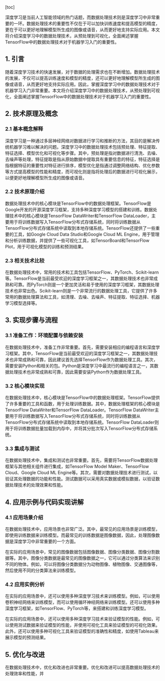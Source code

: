 
[toc]                    
                
                
深度学习是当前人工智能领域的热门话题，而数据处理技术则是深度学习中非常重要的一环。数据处理技术的重要性不仅在于可以加快训练速度和提高模型的精度，更在于可以更好地理解模型所生成的图像或语音，从而更好地支持实际应用。本文将介绍深度学习中的数据处理技术，从预处理到可视化，全面阐述掌握TensorFlow中的数据处理技术对于机器学习入门的重要性。

## 1. 引言

随着深度学习技术的快速发展，对于数据的处理需求也在不断增加。数据处理技术的发展，不仅可以提高训练速度和模型的精度，还可以更好地理解模型所生成的图像或语音，从而更好地支持实际应用。因此，掌握深度学习中的数据处理技术对于机器学习入门非常重要。本文将介绍深度学习中的数据处理技术，从预处理到可视化，全面阐述掌握TensorFlow中的数据处理技术对于机器学习入门的重要性。

## 2. 技术原理及概念

### 2.1 基本概念解释

深度学习是一种通过多层神经网络对数据进行学习和推断的方法，其目的是解决传统机器学习难以解决的问题。深度学习中的数据处理技术包括预处理、特征提取、特征选择、模型优化和可视化等步骤。其中，预处理是指对数据进行清洗、去噪、去噪声等处理，特征提取是指从原始数据中提取具有重要信息的特征，特征选择是指根据特征的重要性对特征进行排序，模型优化是指通过调整网络结构、优化参数等方式提高模型的性能和精度，而可视化则是指将处理后的数据进行可视化展示，以便更好地理解模型所生成的图像或语音。

### 2.2 技术原理介绍

数据处理技术中的核心模块是TensorFlow中的数据处理框架。TensorFlow是Google开发的开源深度学习框架，支持多种深度学习模型的搭建和训练。数据处理技术中的核心模块是TensorFlow DataWriter和TensorFlow DataLoader，主要用于将训练数据写入TensorFlow分布式存储系统，同时将训练数据从TensorFlow分布式存储系统中读取到本地存储系统。TensorFlow还提供了一些重要的工具，如Google Cloud Data Studio和Google Cloud ML Engine，用于管理和分析训练数据，并提供了一些可视化工具，如TensorBoard和TensorFlow Plot，用于可视化模型的训练和预测结果。

### 2.3 相关技术比较

在数据处理技术中，常用的技术和工具包括TensorFlow、PyTorch、Scikit-learn等。TensorFlow是当前最受欢迎的深度学习框架之一，其数据处理技术也非常成熟和可靠。而PyTorch则是一个更加灵活和易于使用的深度学习框架，其数据处理技术也非常出色。Scikit-learn则是一个非常流行的数据处理工具，它提供了许多常用的数据处理算法和工具，如清理、去噪、去噪声、特征提取、特征选择、机器学习模型选择等。

## 3. 实现步骤与流程

### 3.1 准备工作：环境配置与依赖安装

在数据处理技术中，准备工作非常重要。首先，需要安装相应的编程语言和深度学习框架。其中，TensorFlow是当前最受欢迎的深度学习框架之一，其数据处理技术也非常成熟和可靠，因此建议首先选择TensorFlow作为数据处理工具。其次，需要安装Python和相关的包。Python是深度学习中最流行的编程语言之一，其数据处理技术也非常成熟和可靠，因此需要安装Python作为数据处理工具。

### 3.2 核心模块实现

在数据处理技术中，核心模块是TensorFlow中的数据处理框架。TensorFlow提供了许多重要的工具和函数，用于处理训练数据。其中，数据处理框架的核心模块是TensorFlow DataWriter和TensorFlow DataLoader。TensorFlow DataWriter主要用于将训练数据写入TensorFlow分布式存储系统，同时将训练数据从TensorFlow分布式存储系统中读取到本地存储系统。TensorFlow DataLoader则用于将训练数据批量加载到内存中，并将其分批次写入TensorFlow分布式存储系统。

### 3.3 集成与测试

在数据处理技术中，集成和测试也非常重要。首先，需要将TensorFlow数据处理框架与其他相关组件进行集成，如TensorFlow Model Maker、TensorFlow Cloud、Google Cloud ML Engine等。其次，需要对数据处理技术进行测试，以验证其处理数据的功能和性能。测试数据可以采用真实数据或模拟数据，以验证数据处理技术的处理效果和性能。

## 4. 应用示例与代码实现讲解

### 4.1 应用场景介绍

在数据处理技术中，应用场景也非常广泛。其中，最常见的应用场景是训练模型，即使用训练数据来训练模型。而最常见的训练数据是图像数据，因此，处理图像数据是深度学习中非常重要的一个方面。

在实际的应用场景中，常见的图像数据包括图像数据、图像分类数据、图像分割数据等。其中，图像分类数据是最常见的图像数据之一，它可以通过分类算法来识别不同的物体。例如，可以将图像分类数据分为动物图像、植物图像、交通图像等，然后使用不同的分类算法来训练模型。

### 4.2 应用实例分析

在实际的应用场景中，还可以使用多种深度学习技术来训练模型。例如，可以使用卷积神经网络来训练模型，而可以使用循环神经网络来训练模型。还可以使用多种深度学习框架，如TensorFlow、PyTorch等，来搭建和训练深度学习模型。

在实际的应用场景中，还可以使用多种深度学习技术来验证模型的性能。例如，可以使用测试数据来验证模型的性能，并使用可视化工具来验证模型的可视化效果。此外，还可以使用多种可视化工具来验证模型的准确性和精度，如使用Tableau来展示模型的预测结果。

## 5. 优化与改进

在数据处理技术中，优化和改进也非常重要。优化和改进可以提高数据处理技术的处理效率和性能，并

